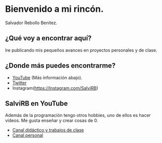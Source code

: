 # Bienvenido a mi rincón.
Salvador Rebollo Benítez.

## ¿Qué voy a encontrar aquí?

Ire publicando mis pequeños avances en proyectos personales y de clase.

## ¿Donde más puedes encontrarme?

* [YouTube](https://YouTube.com/salviyt) (Más información abajo).
* [Twitter](https://Twitter.com/SalviMiuC)
* Instagram(https://Instagram.com/SalviRB)

## SalviRB en YouTube
Además de la programación tengo otros hobbies, uno de ellos es hacer vídeos. Me gusta enseñar y crear cosas de 0.

* [Canal didáctico y trabajos de clase](https://YouTube.com/salviyt)
* [Canal personal](https://YouTube.com/salviRB)